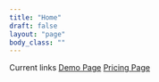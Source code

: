 ```yaml
---
title: "Home"
draft: false
layout: "page"
body_class: ""
---
```


Current links
[Demo Page](/demo/)
[Pricing Page](/pricing/)
